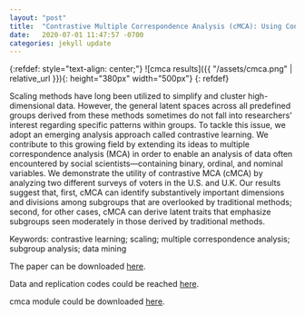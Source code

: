 ```yaml
---
layout: "post"
title:  "Contrastive Multiple Correspondence Analysis (cMCA): Using Contrastive Learing to Identify Latent Groups in Political Parties"
date:   2020-07-01 11:47:57 -0700
categories: jekyll update
---
```


{:refdef: style="text-align: center;"}
![cmca results]({{ "/assets/cmca.png" | relative_url }}){: height="380px" width="500px"}
{: refdef}


Scaling methods have long been utilized to simplify and cluster high-dimensional data. However, the general latent spaces across all predefined groups derived from these methods sometimes do not fall into researchers’ interest regarding specific patterns within groups. To tackle this issue, we adopt an emerging analysis approach called contrastive learning. We contribute to this growing field by extending its ideas to multiple correspondence analysis (MCA) in order to enable an analysis of data often encountered by social scientists—containing binary, ordinal, and nominal variables. We demonstrate the utility of contrastive MCA (cMCA) by analyzing two different surveys of voters in the U.S. and U.K. Our results suggest that, first, cMCA can identify substantively important dimensions and divisions among subgroups that are overlooked by traditional methods; second, for other cases, cMCA can derive latent traits that emphasize subgroups seen moderately in those derived by traditional methods.

Keywords: contrastive learning; scaling; multiple correspondence analysis; subgroup analysis; data mining

The paper can be downloaded [here](https://journals.plos.org/plosone/article?id=10.1371/journal.pone.0287180).

Data and replication codes could be reached [here](https://github.com/tzuliu/Contrastive-Multiple-Correspondence-Analysis-cMCA).

cmca module could be downloaded [here](https://github.com/takanori-fujiwara/cmca).
